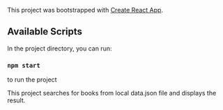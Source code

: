 This project was bootstrapped with [Create React App](https://github.com/facebook/create-react-app).

## Available Scripts

In the project directory, you can run:

### `npm start`

to run the project

This project searches for books from local data.json file and displays the result.
